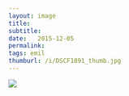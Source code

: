 ```yaml
---
layout: image
title: 
subtitle: 
date:   2015-12-05
permalink: 
tags: emil
thumburl: /i/DSCF1891_thumb.jpg
---
```

![]({{site.url}}/i/DSCF1891_thumb.jpg)
